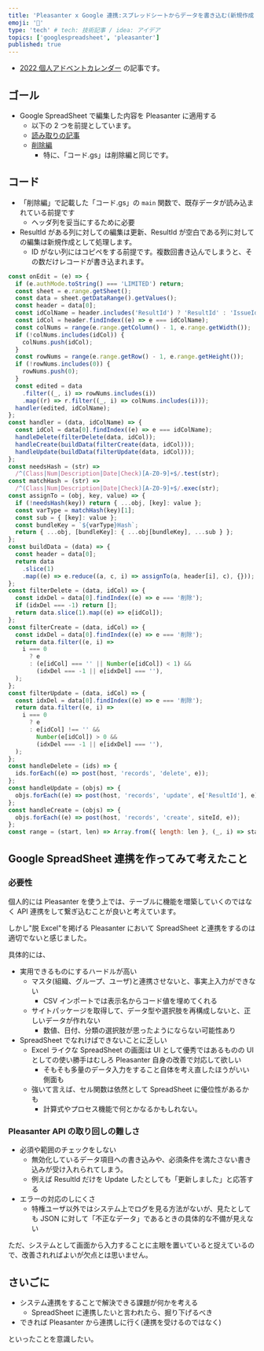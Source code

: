 ```yaml
---
title: 'Pleasanter x Google 連携:スプレッドシートからデータを書き込む(新規作成・更新編)'
emoji: '🍊'
type: 'tech' # tech: 技術記事 / idea: アイデア
topics: ['googlespreadsheet', 'pleasanter']
published: true
---
```


- [2022 個人アドベントカレンダー](https://qiita.com/advent-calendar/2022/papinianus) の記事です。

## ゴール

- Google SpreadSheet で編集した内容を Pleasanter に適用する
  - 以下の 2 つを前提としています。
  - [読み取りの記事](https://zenn.dev/ulpianus/articles/0c75008f5fa87d)
  - [削除編](https://zenn.dev/ulpianus/articles/aa0717ed01b749)
    - 特に、「コード.gs」は削除編と同じです。

## コード

- 「削除編」で記載した「コード.gs」の `main` 関数で、既存データが読み込まれている前提です
  - ヘッダ列を妥当にするために必要
- ResultId がある列に対しての編集は更新、ResultId が空白である列に対しての編集は新規作成として処理します。
  - ID がない列にはコピペをする前提です。複数回書き込んでしまうと、その数だけレコードが書き込まれます。

```javascript
const onEdit = (e) => {
  if (e.authMode.toString() === 'LIMITED') return;
  const sheet = e.range.getSheet();
  const data = sheet.getDataRange().getValues();
  const header = data[0];
  const idColName = header.includes('ResultId') ? 'ResultId' : 'IssueId';
  const idCol = header.findIndex((e) => e === idColName);
  const colNums = range(e.range.getColumn() - 1, e.range.getWidth());
  if (!colNums.includes(idCol)) {
    colNums.push(idCol);
  }
  const rowNums = range(e.range.getRow() - 1, e.range.getHeight());
  if (!rowNums.includes(0)) {
    rowNums.push(0);
  }
  const edited = data
    .filter((_, i) => rowNums.includes(i))
    .map((r) => r.filter((_, i) => colNums.includes(i)));
  handler(edited, idColName);
};
const handler = (data, idColName) => {
  const idCol = data[0].findIndex((e) => e === idColName);
  handleDelete(filterDelete(data, idCol));
  handleCreate(buildData(filterCreate(data, idCol)));
  handleUpdate(buildData(filterUpdate(data, idCol)));
};
const needsHash = (str) =>
  /^(Class|Num|Description|Date|Check)[A-Z0-9]+$/.test(str);
const matchHash = (str) =>
  /^(Class|Num|Description|Date|Check)[A-Z0-9]+$/.exec(str);
const assignTo = (obj, key, value) => {
  if (!needsHash(key)) return { ...obj, [key]: value };
  const varType = matchHash(key)[1];
  const sub = { [key]: value };
  const bundleKey = `${varType}Hash`;
  return { ...obj, [bundleKey]: { ...obj[bundleKey], ...sub } };
};
const buildData = (data) => {
  const header = data[0];
  return data
    .slice(1)
    .map((e) => e.reduce((a, c, i) => assignTo(a, header[i], c), {}));
};
const filterDelete = (data, idCol) => {
  const idxDel = data[0].findIndex((e) => e === '削除');
  if (idxDel === -1) return [];
  return data.slice(1).map((e) => e[idCol]);
};
const filterCreate = (data, idCol) => {
  const idxDel = data[0].findIndex((e) => e === '削除');
  return data.filter((e, i) =>
    i === 0
      ? e
      : (e[idCol] === '' || Number(e[idCol]) < 1) &&
        (idxDel === -1 || e[idxDel] === ''),
  );
};
const filterUpdate = (data, idCol) => {
  const idxDel = data[0].findIndex((e) => e === '削除');
  return data.filter((e, i) =>
    i === 0
      ? e
      : e[idCol] !== '' &&
        Number(e[idCol]) > 0 &&
        (idxDel === -1 || e[idxDel] === ''),
  );
};
const handleDelete = (ids) => {
  ids.forEach((e) => post(host, 'records', 'delete', e));
};
const handleUpdate = (objs) => {
  objs.forEach((e) => post(host, 'records', 'update', e['ResultId'], e));
};
const handleCreate = (objs) => {
  objs.forEach((e) => post(host, 'records', 'create', siteId, e));
};
const range = (start, len) => Array.from({ length: len }, (_, i) => start + i);
```

## Google SpreadSheet 連携を作ってみて考えたこと

### 必要性

個人的には Pleasanter を使う上では、テーブルに機能を増築していくのではなく API 連携をして繋ぎ込むことが良いと考えています。

しかし"脱 Excel"を掲げる Pleasanter において SpreadSheet と連携をするのは適切でないと感じました。

具体的には、

- 実用できるものにするハードルが高い
  - マスタ(組織、グループ、ユーザ)と連携させないと、事実上入力ができない
    - CSV インポートでは表示名からコード値を埋めてくれる
  - サイトパッケージを取得して、データ型や選択肢を再構成しないと、正しいデータが作れない
    - 数値、日付、分類の選択肢が思ったようにならない可能性あり
- SpreadSheet でなれけばできないことに乏しい
  - Excel ライクな SpreadSheet の画面は UI として優秀ではあるものの UI としての使い勝手はむしろ Pleasanter 自身の改善で対応して欲しい
    - そもそも多量のデータ入力をすること自体を考え直したほうがいい側面も
  - 強いて言えば、セル関数は依然として SpreadSheet に優位性があるかも
    - 計算式やプロセス機能で何とかなるかもしれない。

### Pleasanter API の取り回しの難しさ

- 必須や範囲のチェックをしない
  - 無効化しているデータ項目への書き込みや、必須条件を満たさない書き込みが受け入れられてしまう。
  - 例えば ResultId だけを Update したとしても「更新しました」と応答する
- エラーの対応のしにくさ
  - 特権ユーザ以外ではシステム上でログを見る方法がないが、見たとしても JSON に対して「不正なデータ」であるときの具体的な不備が見えない

ただ、システムとして画面から入力することに主眼を置いていると捉えているので、改善されればよいが欠点とは思いません。

## さいごに

- システム連携をすることで解決できる課題が何かを考える
  - SpreadSheet に連携したいと言われたら、掘り下げるべき
- できれば Pleasanter から連携しに行く(連携を受けるのではなく)

といったことを意識したい。
